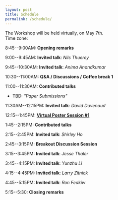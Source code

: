 ```yaml
---
layout: post
title: Schedule
permalink: /schedule/
---
```


The Workshop will be held virtually, on May 7th.<br>
Time zone:

8:45--9:00AM: **Opening remarks**

9:00--9:45AM: **Invited talk**: *Nils Thuerey*

9:45--10:30AM: **Invited talk**: *Anima Anandkumar*

10:30--11:00AM: **Q&A / Discussions / Coffee break 1**

11:00--11:30AM: **Contributed talks**
* TBD: _"Paper Submissions"_

11:30AM--12:15PM: **Invited talk**: *David Duvenaud*

12:15--1:45PM: [**Virtual Poster Session #1**](/papers)

1:45--2:15PM: **Contributed talks**

2:15--2:45PM: **Invited talk**: *Shirley Ho* 

2:45--3:15PM: **Breakout Discussion Session**

3:15--3:45PM: **Invited talk**: *Jesse Thaler*

3:45--4:15PM: **Invited talk**: *Yunzhu Li* 

4:15--4:45PM: **Invited talk**: *Larry Zitnick* 

4:45--5:15PM: **Invited talk**: *Ron Fedkiw* 

5:15--5:30: **Closing remarks**
